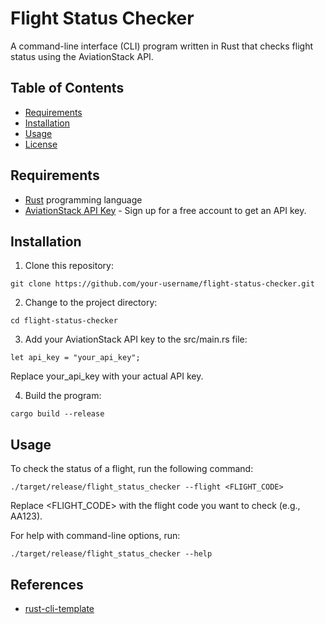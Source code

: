 # Flight Status Checker

A command-line interface (CLI) program written in Rust that checks flight status using the AviationStack API.

## Table of Contents

- [Requirements](#requirements)
- [Installation](#installation)
- [Usage](#usage)
- [License](#license)

## Requirements

- [Rust](https://www.rust-lang.org/tools/install) programming language
- [AviationStack API Key](https://aviationstack.com/) - Sign up for a free account to get an API key.

## Installation

1. Clone this repository:

```
git clone https://github.com/your-username/flight-status-checker.git
```
2. Change to the project directory:
```
cd flight-status-checker
```
3. Add your AviationStack API key to the src/main.rs file:
```
let api_key = "your_api_key";
```
Replace your_api_key with your actual API key.

4. Build the program:

```
cargo build --release
```

## Usage
To check the status of a flight, run the following command:

```
./target/release/flight_status_checker --flight <FLIGHT_CODE>
```
Replace <FLIGHT_CODE> with the flight code you want to check (e.g., AA123).

For help with command-line options, run:

```
./target/release/flight_status_checker --help
```



## References

* [rust-cli-template](https://github.com/kbknapp/rust-cli-template)
